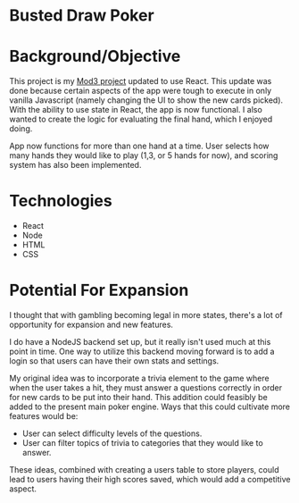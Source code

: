 # Busted Draw Poker

# Background/Objective

  This project is my [Mod3 project](https://github.com/sgold57/mod3-project-draw-poker) updated to use React. This update was done because certain aspects of the app were tough to execute in only vanilla Javascript (namely changing the UI to show the new cards picked). With the ability to use state in React, the app is now functional. I also wanted to create the logic for evaluating the final hand, which I enjoyed doing.
  
  App now functions for more than one hand at a time. User selects how many hands they would like to play (1,3, or 5 hands for now), and scoring system has also been implemented.
  
# Technologies

  - React
  - Node
  - HTML
  - CSS
  
 # Potential For Expansion
  
 I thought that with gambling becoming legal in more states, there's a lot of opportunity for expansion and new features.
 
 I do have a NodeJS backend set up, but it really isn't used much at this point in time. One way to utilize this backend moving forward is to add a login so that users can have their own stats and settings. 
  
  My original idea was to incorporate a trivia element to the game where when the user takes a hit, they must answer a questions correctly in order for new cards to be put into their hand. This addition could feasibly be added to the present main poker engine. Ways that this could cultivate more features would be:
  
  - User can select difficulty levels of the questions.
  - User can filter topics of trivia to categories that they would like to answer.
 
  These ideas, combined with creating a users table to store players, could lead to users having their high scores saved, which would add a competitive aspect.
  

